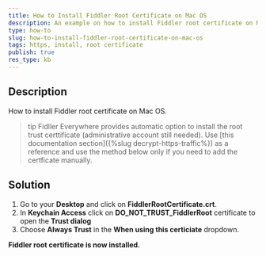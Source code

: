 ```yaml
---
title: How to Install Fiddler Root Certificate on Mac OS
description: An example on how to install Fiddler root certificate on Mac OS
type: how-to
slug: how-to-install-fiddler-root-certificate-on-mac-os
tags: https, install, root certificate
publish: true
res_type: kb
---
```


## Description
How to install Fiddler root certificate on Mac OS.

>tip Fidller Everywhere provides automatic option to install the root trust certtificate (administrative account still needed). Use [this documentation section]({%slug decrypt-https-traffic%}) as a reference and use the method below only if you need to add the certficate manually.

## Solution
1. Go to your __Desktop__ and click on __FiddlerRootCertificate.crt__.
2. In __Keychain Access__ click on __DO_NOT_TRUST_FiddlerRoot__ certificate to open the __Trust dialog__
3. Choose __Always Trust__ in the __When using this certiciate__ dropdown.

__Fiddler root certificate is now installed.__
